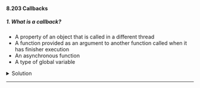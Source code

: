 #### 8.203 Callbacks

##### 1. What is a callback?

- A property of an object that is called in a different thread
- A function provided as an argument to another function called when it has finisher execution
- An asynchronous function
- A type of global variable

<details>
  <summary>Solution</summary>

The correct answer is:

✅ **"A function provided as an argument to another function called when it has finished execution."**

Explanation:

A **callback** is a function that is passed as an argument to another function and is executed after that function completes its operation. This is commonly used in asynchronous programming (e.g., in JavaScript with event listeners or API calls) but is not inherently asynchronous.

Why the other options are incorrect:

- ❌ **"A property of an object that is called in a different thread"**
  - Callbacks are not necessarily properties of objects or related to multithreading.
- ❌ **"An asynchronous function"**
  - While callbacks are often used in asynchronous code, a callback itself is just a function—it is not inherently asynchronous.
- ❌ **"A type of global variable"**
  - Callbacks are typically functions passed as arguments, not global variables.

</details>

---
